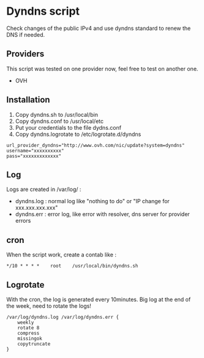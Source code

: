 # Dyndns script

Check changes of the public IPv4 and use dyndns standard to renew the DNS if needed.


## Providers
This script was tested on one provider now, feel free to test on another one.
- OVH

## Installation
1. Copy dyndns.sh to /usr/local/bin
2. Copy dyndns.conf to /usr/local/etc
3. Put your credentials to the file dydns.conf
4. Copy dyndns.logrotate to /etc/logrotate.d/dyndns

```
url_provider_dyndns="http://www.ovh.com/nic/update?system=dyndns"
username="xxxxxxxxxx"
pass="xxxxxxxxxxxxx"
```

## Log
Logs are created in /var/log/ :
- dyndns.log : normal log like "nothing to do" or "IP change for xxx.xxx.xxx.xxx"
- dyndns.err : error log, like error with resolver, dns server for provider errors

## cron
When the script work, create a contab like : 
```
*/10 * * * *    root    /usr/local/bin/dyndns.sh
```

## Logrotate

With the cron, the log is generated every 10minutes. Big log at the end of the week, need to rotate the logs!
```
/var/log/dyndns.log /var/log/dyndns.err {
    weekly
    rotate 8
    compress
    missingok
    copytruncate
}
```
